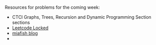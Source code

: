 Resources for problems for the coming week:

* CTCI Graphs, Trees, Recursion and Dynamic Programming Section sections
* [Leetcode Locked](https://tonycao.gitbooks.io/leetcode-locked/content/index.html)
* [miafish blog](https://miafish.wordpress.com/)
* 

